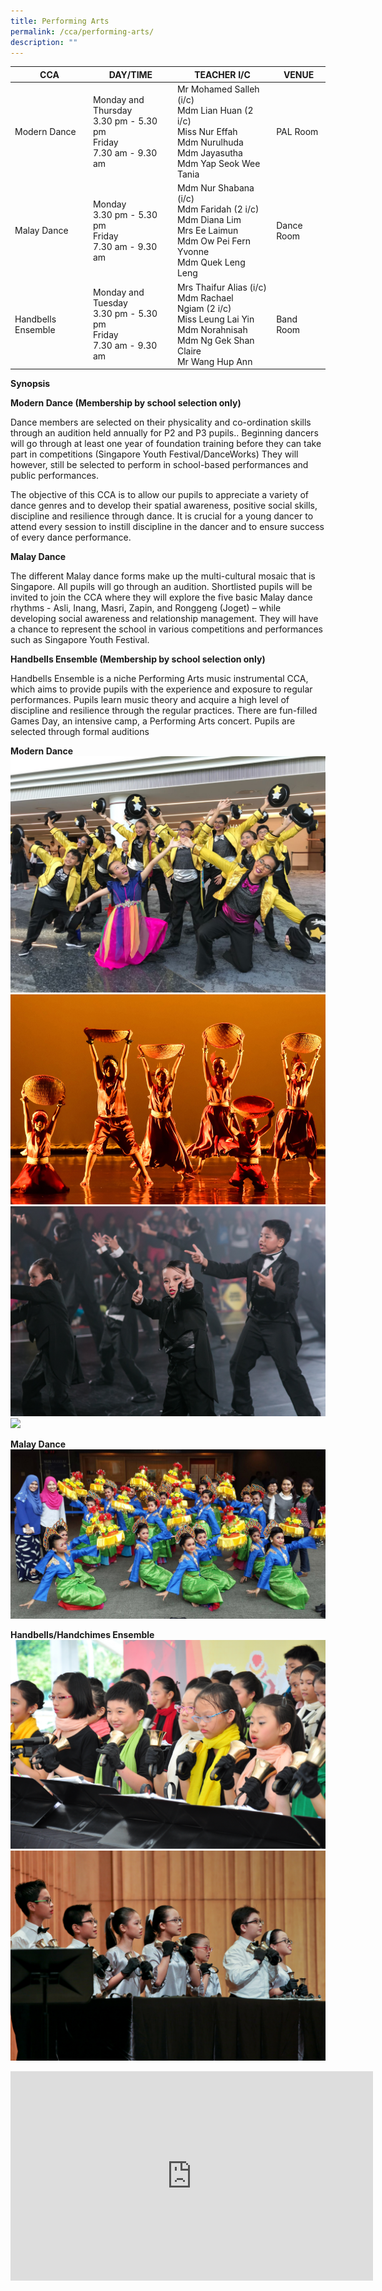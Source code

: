 ```yaml
---
title: Performing Arts
permalink: /cca/performing-arts/
description: ""
---
```

| CCA | DAY/TIME | TEACHER I/C| VENUE
| -------- | -------- | -------- |-------- |
|Modern Dance | Monday and Thursday<br>3.30 pm - 5.30 pm<br>Friday<br>7.30 am - 9.30 am| Mr Mohamed Salleh (i/c)<br>Mdm Lian Huan (2 i/c)<br>Miss Nur Effah<br>Mdm Nurulhuda<br>Mdm Jayasutha<br>Mdm Yap Seok Wee Tania| PAL Room
| Malay Dance | Monday<br>3.30 pm - 5.30 pm<br>Friday<br>7.30 am - 9.30 am| Mdm Nur Shabana (i/c)  <br>Mdm Faridah (2 i/c)<br>Mdm Diana Lim<br>Mrs Ee Laimun<br>Mdm Ow Pei Fern Yvonne<br>Mdm Quek Leng Leng| Dance Room
|Handbells Ensemble|  Monday and Tuesday<br>3.30 pm - 5.30 pm<br>Friday<br>7.30 am - 9.30 am|Mrs Thaifur Alias (i/c)<br>Mdm Rachael Ngiam (2 i/c)<br>Miss Leung Lai Yin<br>Mdm Norahnisah<br>Mdm Ng Gek Shan Claire<br>Mr Wang Hup Ann| Band Room

**Synopsis**


**Modern Dance (Membership by school selection only)**

Dance members are selected on their physicality and co-ordination skills through an audition held annually for P2 and P3 pupils.. Beginning dancers will go through at least one year of foundation training before they can take part in competitions (Singapore Youth Festival/DanceWorks) They will however, still be selected to perform in school-based performances and public performances.

  

The objective of this CCA is to allow our pupils to appreciate a variety of dance genres and to develop their spatial awareness, positive social skills, discipline and resilience through dance. It is crucial for a young dancer to attend every session to instill discipline in the dancer and to ensure success of every dance performance.

  

**Malay Dance**  

The different Malay dance forms make up the multi-cultural mosaic that is Singapore. All pupils will go through an audition. Shortlisted pupils will be invited to join the CCA where they will explore the five basic Malay dance rhythms - Asli, Inang, Masri, Zapin, and Ronggeng (Joget) – while developing social awareness and relationship management. They will have a chance to represent the school in various competitions and performances such as Singapore Youth Festival.
  

**Handbells Ensemble (Membership by school selection only)**

Handbells Ensemble is a niche Performing Arts music instrumental CCA, which aims to provide pupils with the experience and exposure to regular performances. Pupils learn music theory and acquire a high level of discipline and resilience through the regular practices. There are fun-filled Games Day, an intensive camp, a Performing Arts concert. Pupils are selected through formal auditions



**Modern Dance**
![](/images/IMG-20180418-WA0003.jpg)
![](/images/12.jpg)
![](/images/S24%20Primary%20Cat%20-%20082.jpeg)
![](/images/DSC_6588.jpg)

**Malay Dance**
![](/images/IMG-20160408-WA0002.jpg)

**Handbells/Handchimes Ensemble**
![](/images/DSC_0047.jpeg)
![](/images/HB13-11.jpg)
<iframe width="580" height="335" src="https://www.youtube.com/embed/pVZSw7lZbBs" title="YouTube video player" frameborder="0" allow="accelerometer; autoplay; clipboard-write; encrypted-media; gyroscope; picture-in-picture" allowfullscreen></iframe>